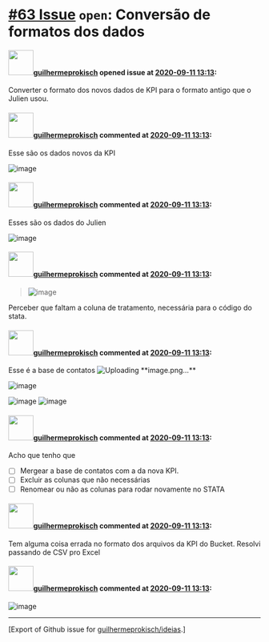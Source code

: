# [\#63 Issue](https://github.com/guilhermeprokisch/ideias/issues/63) `open`: Conversão de formatos dos dados

#### <img src="https://avatars.githubusercontent.com/u/12011070?u=f18e95eceaa97f69b9d0c5a06270d7bdfbc44b5a&v=4" width="50">[guilhermeprokisch](https://github.com/guilhermeprokisch) opened issue at [2020-09-11 13:13](https://github.com/guilhermeprokisch/ideias/issues/63):

Converter o formato dos novos dados de KPI para o formato antigo que o Julien usou.



#### <img src="https://avatars.githubusercontent.com/u/12011070?u=f18e95eceaa97f69b9d0c5a06270d7bdfbc44b5a&v=4" width="50">[guilhermeprokisch](https://github.com/guilhermeprokisch) commented at [2020-09-11 13:13](https://github.com/guilhermeprokisch/ideias/issues/63#issuecomment-691087700):

Esse são os dados novos da KPI

![image](https://user-images.githubusercontent.com/12011070/92929797-8326ba80-f417-11ea-8547-dae68517c438.png)

#### <img src="https://avatars.githubusercontent.com/u/12011070?u=f18e95eceaa97f69b9d0c5a06270d7bdfbc44b5a&v=4" width="50">[guilhermeprokisch](https://github.com/guilhermeprokisch) commented at [2020-09-11 13:13](https://github.com/guilhermeprokisch/ideias/issues/63#issuecomment-691090127):

Esses são os dados do Julien

![image](https://user-images.githubusercontent.com/12011070/92930206-25df3900-f418-11ea-9e3a-29c18b281768.png)

#### <img src="https://avatars.githubusercontent.com/u/12011070?u=f18e95eceaa97f69b9d0c5a06270d7bdfbc44b5a&v=4" width="50">[guilhermeprokisch](https://github.com/guilhermeprokisch) commented at [2020-09-11 13:13](https://github.com/guilhermeprokisch/ideias/issues/63#issuecomment-691091536):


> ![image](https://user-images.githubusercontent.com/12011070/92929797-8326ba80-f417-11ea-8547-dae68517c438.png)

Perceber que faltam a coluna de tratamento, necessária para o código do stata.

#### <img src="https://avatars.githubusercontent.com/u/12011070?u=f18e95eceaa97f69b9d0c5a06270d7bdfbc44b5a&v=4" width="50">[guilhermeprokisch](https://github.com/guilhermeprokisch) commented at [2020-09-11 13:13](https://github.com/guilhermeprokisch/ideias/issues/63#issuecomment-691093225):

Esse é a base de contatos 
![Uploading **image.png…]()**

![image](https://user-images.githubusercontent.com/12011070/92930786-eb29d080-f418-11ea-9cf3-3765f301d1c4.png)

![image](https://user-images.githubusercontent.com/12011070/92930813-f3820b80-f418-11ea-9abd-5b8db69fb497.png)
![image](https://user-images.githubusercontent.com/12011070/92930830-f7ae2900-f418-11ea-8daa-f93a2e317438.png)

#### <img src="https://avatars.githubusercontent.com/u/12011070?u=f18e95eceaa97f69b9d0c5a06270d7bdfbc44b5a&v=4" width="50">[guilhermeprokisch](https://github.com/guilhermeprokisch) commented at [2020-09-11 13:13](https://github.com/guilhermeprokisch/ideias/issues/63#issuecomment-691094229):

Acho que tenho que 
- [ ] Mergear a base de contatos com a da nova KPI.
- [ ] Excluir as colunas que não necessárias
- [ ] Renomear ou não as colunas para rodar novamente no STATA

#### <img src="https://avatars.githubusercontent.com/u/12011070?u=f18e95eceaa97f69b9d0c5a06270d7bdfbc44b5a&v=4" width="50">[guilhermeprokisch](https://github.com/guilhermeprokisch) commented at [2020-09-11 13:13](https://github.com/guilhermeprokisch/ideias/issues/63#issuecomment-691115437):

Tem alguma coisa errada no formato dos arquivos da KPI do Bucket. Resolvi passando de CSV pro Excel

#### <img src="https://avatars.githubusercontent.com/u/12011070?u=f18e95eceaa97f69b9d0c5a06270d7bdfbc44b5a&v=4" width="50">[guilhermeprokisch](https://github.com/guilhermeprokisch) commented at [2020-09-11 13:13](https://github.com/guilhermeprokisch/ideias/issues/63#issuecomment-691118004):

![image](https://user-images.githubusercontent.com/12011070/92935619-668e8080-f41f-11ea-8c67-1e1426d18b2e.png)


-------------------------------------------------------------------------------



[Export of Github issue for [guilhermeprokisch/ideias](https://github.com/guilhermeprokisch/ideias).]
